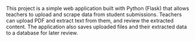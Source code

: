 This project is a simple web application built with Python (Flask) that allows teachers to upload and scrape data from student submissions. Teachers can upload PDF and extract text from them, and review the extracted content. The application also saves uploaded files and their extracted data to a database for later review.
